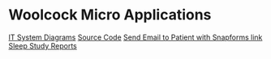 # Woolcock Micro Applications

<a target=_blank href=https://vmiis.github.io/wimr-diagrams/ >IT System Diagrams</a>  <a target=_blank href=https://github.com/vmiis/wimr-diagrams/ >Source Code</a>
<a target=_blank href=https://vmiis.github.io/wimr-snapforms/ >Send Email to Patient with Snapforms link</a>
<a target=_blank href=https://vmiis.github.io/wimr-sleep-studt/ >Sleep Study Reports</a>
